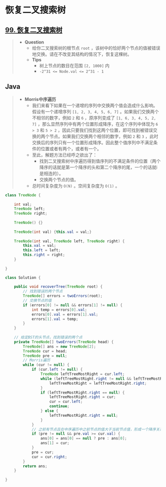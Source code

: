 # 恢复二叉搜索树

## [99. 恢复二叉搜索树](https://leetcode.cn/problems/recover-binary-search-tree/)

> - **Question**
>   - 给你二叉搜索树的根节点 `root` ，该树中的恰好两个节点的值被错误地交换。请在不改变其结构的情况下，恢复这棵树。
>   - **Tips**
>     - 树上节点的数目在范围 `[2, 1000]` 内
>     - `-2^31 <= Node.val <= 2^31 - 1`

## Java

> - **Morris中序遍历**
>   - 我们来看下如果在一个递增的序列中交换两个值会造成什么影响。假设有一个递增序列 `[1, 2, 3, 4, 5, 6, 7]` 。如果我们交换两个不相邻的数字，例如 `2` 和 `6` ，原序列变成了 `[1, 6, 3, 4, 5, 2, 7]` ，那么显然序列中有两个位置形成降序，在这个序列中体现为 `6 > 3` 和 `5 > 2` ，因此只要我们找到这两个位置，即可找到被错误交换的两个节点。如果我们交换两个相邻的数字，例如 `2` 和 `3` ，此时交换后的序列只有一个位置形成降序。因此整个值序列中不满足条件的位置或者有两个，或者有一个。
>   - 至此，解题方法已经呼之欲出了：
>     - 找到二叉搜索树中序遍历得到值序列的不满足条件的位置（两个降序的话就是第一个降序的头和第二个降序的尾，一个的话就i是相连的）。
>     - 交换两个节点的值。
>   - 总时间复杂度为 `O(N)` 。空间复杂度为 `O(1)` 。

```java
class TreeNode {
    
    int val;
    TreeNode left;
    TreeNode right;
    
    TreeNode() {}
    
    TreeNode(int val) {this.val = val;}
    
    TreeNode(int val, TreeNode left, TreeNode right) {
        this.val = val;
        this.left = left;
        this.right = right;
    }
    
}

class Solution {
    
    public void recoverTree(TreeNode root) {
        // 找到错误的两个节点
        TreeNode[] errors = twoErrors(root);
        // 交换节点的值
        if (errors[0] != null && errors[1] != null) {
            int temp = errors[0].val;
            errors[0].val = errors[1].val;
            errors[1].val = temp;
        }
    }
    
    // 给定BST的头节点，找到错误的两个点
    private TreeNode[] twoErrors(TreeNode head) {
        TreeNode[] ans = new TreeNode[2];
        TreeNode cur = head;
        TreeNode pre = null;
        // Morris遍历
        while (cur != null) {
            if (cur.left != null) {
                TreeNode leftTreeMostRight = cur.left;
                while (leftTreeMostRight.right != null && leftTreeMostRight.right != cur) {
                    leftTreeMostRight = leftTreeMostRight.right;
                }
                if (leftTreeMostRight.right == null) {
                    leftTreeMostRight.right = cur;
                    cur = cur.left;
                    continue;
                } else {
                    leftTreeMostRight.right = null;
                }
            }
            // 之前有节点且在中序遍历中之前节点的值大于当前节点值，形成一个降序关系，记录
            if (pre != null && pre.val >= cur.val) {
                ans[0] = ans[0] == null ? pre : ans[0];
                ans[1] = cur;
            }
            pre = cur;
            cur = cur.right;
        }
        return ans;
    }
    
}
```
